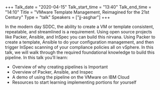 +++
Talk_date = "2020-04-15"
Talk_start_time = "13:40"
Talk_end_time = "14:10"
Title = "VMware Template Management, Reimagined for the 21st Century"
Type = "talk"
Speakers = ["jj-asghar"]
+++

In the modern day SDDC, the ability to create a VM or template consistent, repeatable, and streamlined is a requirement. Using open source projects like Packer, Ansible, and InSpec you can build this nirvana. Using Packer to create a template, Ansible to do your configuration management, and then trigger InSpec scanning of your compliance policies all on vSphere. In this talk, we will walk through the required foundational knowledge to build this pipeline. In this talk you’ll learn:

* Overview of why creating pipelines is Important
* Overview of Packer, Ansible, and Inspec
* A demo of using the pipeline on the VMware on IBM Cloud
* Resources to start learning implementing portions for yourself